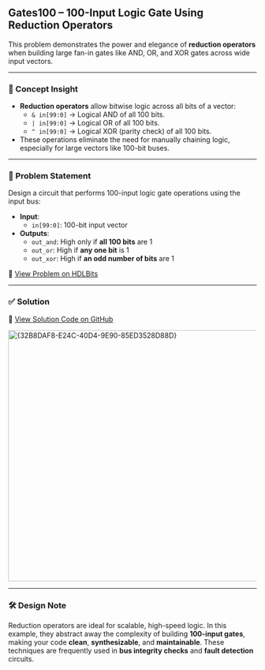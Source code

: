 ## Gates100 – 100-Input Logic Gate Using Reduction Operators

This problem demonstrates the power and elegance of **reduction operators** when building large fan-in gates like AND, OR, and XOR gates across wide input vectors.

---

### 🧠 Concept Insight  
- **Reduction operators** allow bitwise logic across all bits of a vector:
  - `& in[99:0]` → Logical AND of all 100 bits.
  - `| in[99:0]` → Logical OR of all 100 bits.
  - `^ in[99:0]` → Logical XOR (parity check) of all 100 bits.
- These operations eliminate the need for manually chaining logic, especially for large vectors like 100-bit buses.

---

### 📘 Problem Statement  
Design a circuit that performs 100-input logic gate operations using the input bus:

- **Input**:  
  - `in[99:0]`: 100-bit input vector  
- **Outputs**:  
  - `out_and`: High only if **all 100 bits** are 1  
  - `out_or`: High if **any one bit** is 1  
  - `out_xor`: High if **an odd number of bits** are 1

🔗 [View Problem on HDLBits](https://hdlbits.01xz.net/wiki/Gates100)

---

### ✅ Solution  
📄 [View Solution Code on GitHub](https://github.com/EswarAdithya011/HDLBits/blob/main/Problem%20Sets/2.%20Verilog%20Language/2.5%20More%20Verilog%20Features/2.5.3%20Reduction%3A%20Even%20wider%20gates/gates100.v)

<img width="509" alt="{32B8DAF8-E24C-40D4-9E90-85ED3528D88D}" src="https://github.com/user-attachments/assets/a79ef458-a159-49e7-a4a2-ccb60a455ab1" />

---

### 🛠 Design Note  
Reduction operators are ideal for scalable, high-speed logic. In this example, they abstract away the complexity of building **100-input gates**, making your code **clean**, **synthesizable**, and **maintainable**. These techniques are frequently used in **bus integrity checks** and **fault detection** circuits.

